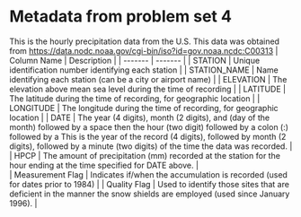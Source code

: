 # Metadata from problem set 4
This is the hourly precipitation data from the U.S. This data was obtained from https://data.nodc.noaa.gov/cgi-bin/iso?id=gov.noaa.ncdc:C00313
| Column Name | Description |
| ------- | ------- |
| STATION	| Unique identification number identifying each station |
| STATION_NAME |	Name identifying each station (can be a city or airport name) |
| ELEVATION	| The elevation above mean sea level during the time of recording |
| LATITUDE	| The latitude during the time of recording, for geographic location |
| LONGITUDE	| The longitude during the time of recording, for geographic location |
| DATE	| The year (4 digits), month (2 digits), and (day of the month) followed by a space then the hour (two digit) followed by a colon (:) followed by a This is the year of the record (4 digits), followed by month (2 digits), followed by a minute (two digits) of the time the data was recorded. |
| HPCP | The amount of precipitation (mm) recorded at the station for the hour ending at the time specified for DATE above. |	
| Measurement Flag	| Indicates if/when the accumulation is recorded (used for dates prior to 1984) |
| Quality Flag | Used to identify those sites that are deficient in the manner the snow shields are employed (used since January 1996). |
